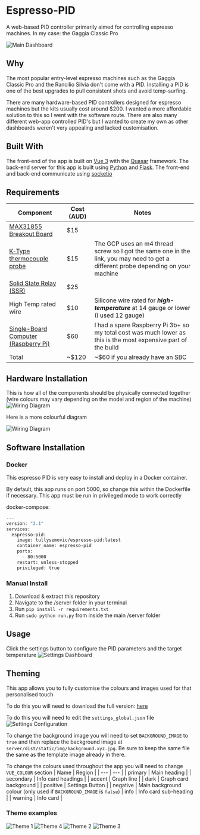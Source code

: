 # Espresso-PID
A web-based PID controller primarily aimed for controlling espresso machines. In my case: the Gaggia Classic Pro

![Main Dashboard](https://github.com/tullysemovic/Espresso-PID-Lite/blob/main/images/theme5.jpg?raw=true)


## Why 
The most popular entry-level espresso machines such as the Gaggia Classic Pro and the Rancilio Silvia don't come with a PID. Installing a PID is one of the best upgrades to pull consistent shots and avoid temp-surfing. 

There are many hardware-based PID controllers designed for espresso machines but the kits usually cost around $200. I wanted a more affordable solution to this so I went with the software route. There are also many different web-app controlled PID's but I wanted to create my own as other dashboards weren't very appealing and lacked customisation.


## Built With
The front-end of the app is built on [Vue 3](https://vuejs.org/guide/introduction.html) with the [Quasar](https://quasar.dev/) framework. The back-end server for this app is built using [Python](https://www.python.org/) and [Flask](https://flask.palletsprojects.com/en/2.1.x/). The front-end and back-end communicate using [socketio](https://socket.io/)


## Requirements
| Component | Cost (AUD) | Notes |
| ------ | ------ | ------ |
| [MAX31855 Breakout Board](https://www.amazon.com.au/JulyCrab-Thermocouple-Temperature-Controller-Interface/dp/B09VPP79QQ/ref=sr_1_14?crid=2XNNMTMY603P1&keywords=max31855&qid=1651638270&refresh=1&sprefix=max3185%2Caps%2C257&sr=8-14) | $15 |
| [K-Type thermocouple probe](https://www.amazon.com.au/uxcell%C2%AE-Thermocouple-Temperature-Sensor-Printer/dp/B07MGJX5N5/ref=sr_1_6?crid=2RKLQZEV7ZHWZ&keywords=k-type+thermocouple+m4&qid=1651638706&sprefix=k-type+thermocouple+m%2Caps%2C263&sr=8-6) | $15 | The GCP uses an m4 thread screw so I got the same one in the link, you may need to get a different probe depending on your machine |
| [Solid State Relay (SSR)](https://www.amazon.com.au/SSR-100DD-Module-Control-Voltage-Industrial/dp/B08F54DX5V/ref=sr_1_1_sspa?crid=1HSW8FYWP52UM&keywords=SSR&qid=1651638725&sprefix=ssr%2Caps%2C266&sr=8-1-spons&psc=1&smid=AILSKCC2Q2KS0&spLa=ZW5jcnlwdGVkUXVhbGlmaWVyPUEzU09QWjJJVzNLWlBCJmVuY3J5cHRlZElkPUEwNDcyNDk3MzY1NE5HU1FPRTBaVyZlbmNyeXB0ZWRBZElkPUExVDhaV0FXTVpKREhRJndpZGdldE5hbWU9c3BfYXRmJmFjdGlvbj1jbGlja1JlZGlyZWN0JmRvTm90TG9nQ2xpY2s9dHJ1ZQ==) | $25 |
| High Temp rated wire | $10 | Silicone wire rated for ***high-temperature*** at 14 gauge or lower (I used 12 gauge) |
| [Single-Board Computer (Raspberry Pi)](https://core-electronics.com.au/raspberry-pi-3-model-b-plus.html) | $60 | I had a spare Raspberry Pi 3b+ so my total cost was much lower as this is the most expensive part of the build |
| Total | ~$120 | ~$60 if you already have an SBC


## Hardware Installation
This is how all of the components should be physically connected together (wire colours may vary depending on the model and region of the machine)
![Wiring Diagram](https://github.com/tullysemovic/Espresso-PID-Lite/blob/main/images/wiringDiagramGCP.jpg?raw=true)

Here is a more colourful diagram

![Wiring Diagram](https://github.com/tullysemovic/Espresso-PID-Lite/blob/main/images/System%20Diagram.jpg?raw=true)


## Software Installation
### Docker
This espresso PID is very easy to install and deploy in a Docker container.

By default, this app runs on port 5000, so change this within the
Dockerfile if necessary. This app must be run in privileged mode to work correctly

docker-compose:
```sh
---
version: "2.1"
services:
  espresso-pid:
    image: tullysemovic/espresso-pid:latest
    container_name: espresso-pid
    ports:
      - 80:5000
    restart: unless-stopped
    privileged: true
```

### Manual Install
1. Download & extract this repository
2. Navigate to the /server folder in your terminal
2. Run ```pip install -r requirements.txt```
3. Run ```sudo python run.py``` from inside the main /server folder

## Usage 
Click the settings button to configure the PID parameters and the target temperature
![Settings Dashboard](https://github.com/tullysemovic/Espresso-PID-Lite/blob/main/images/theme5_settings.jpg?raw=true)

## Theming
This app allows you to fully customise the colours and images used for that personalised touch

To do this you will need to download the full version: [here](https://tullysemovic.sellfy.store/p/espresso-pid/)


To do this you will need to edit the ```settings_global.json``` file
![Settings Configuration](https://github.com/tullysemovic/Espresso-PID-Lite/blob/main/images/config.jpg?raw=true)

To change the background image you will need to set ```BACKGROUND_IMAGE``` to ```true``` and then replace the background image at ```server/dist/static/img/background.xyz.jpg```. Be sure to keep the same file the same as the template image already in there.

To change the colours used throughout the app you will need to change ```VUE_COLOUR``` section
| Name | Region |
| --- | --- |
| primary | Main heading |
| secondary | Info card headings |
| accent | Graph line |
| dark | Graph card background |
| positive | Settings Button |
| negative | Main background colour (only used if ```BACKGROUND_IMAGE``` is ```false```)
| info | Info card sub-heading |
| warning | Info card |


### Theme examples
![Theme 1](https://github.com/tullysemovic/Espresso-PID-Lite/blob/main/images/theme1.jpg?raw=true)
![Theme 4](https://github.com/tullysemovic/Espresso-PID-Lite/blob/main/images/theme4.jpg?raw=true)
![Theme 2](https://github.com/tullysemovic/Espresso-PID-Lite/blob/main/images/theme2.jpg?raw=true)
![Theme 3](https://github.com/tullysemovic/Espresso-PID-Lite/blob/main/images/theme6.jpg?raw=true)


[//]: # (These are reference links used in the body of this note and get stripped out when the markdown processor does its job. There is no need to format nicely because it shouldn't be seen. Thanks SO - http://stackoverflow.com/questions/4823468/store-comments-in-markdown-syntax)

   [dill]: <https://github.com/joemccann/dillinger>
   [git-repo-url]: <https://github.com/joemccann/dillinger.git>
   [john gruber]: <http://daringfireball.net>
   [df1]: <http://daringfireball.net/projects/markdown/>
   [markdown-it]: <https://github.com/markdown-it/markdown-it>
   [Ace Editor]: <http://ace.ajax.org>
   [node.js]: <http://nodejs.org>
   [Twitter Bootstrap]: <http://twitter.github.com/bootstrap/>
   [jQuery]: <http://jquery.com>
   [@tjholowaychuk]: <http://twitter.com/tjholowaychuk>
   [express]: <http://expressjs.com>
   [AngularJS]: <http://angularjs.org>
   [Gulp]: <http://gulpjs.com>

   [PlDb]: <https://github.com/joemccann/dillinger/tree/master/plugins/dropbox/README.md>
   [PlGh]: <https://github.com/joemccann/dillinger/tree/master/plugins/github/README.md>
   [PlGd]: <https://github.com/joemccann/dillinger/tree/master/plugins/googledrive/README.md>
   [PlOd]: <https://github.com/joemccann/dillinger/tree/master/plugins/onedrive/README.md>
   [PlMe]: <https://github.com/joemccann/dillinger/tree/master/plugins/medium/README.md>
   [PlGa]: <https://github.com/RahulHP/dillinger/blob/master/plugins/googleanalytics/README.md>

